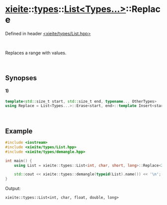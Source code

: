 # [xieite](../../../xieite.md)\:\:[types](../../../types.md)\:\:[List\<Types...\>](../../List.md)\:\:Replace
Defined in header [<xieite/types/List.hpp>](../../../../include/xieite/types/List.hpp)

&nbsp;

Replaces a range with values.

&nbsp;

## Synopses
#### 1)
```cpp
template<std::size_t start, std::size_t end, typename... OtherTypes>
using Replace = List<Types...>::Erase<start, end>::template Insert<start, OtherTypes...>;
```

&nbsp;

## Example
```cpp
#include <iostream>
#include <xieite/types/List.hpp>
#include <xieite/types/demangle.hpp>

int main() {
    using List = xieite::types::List<int, char, short, long>::Replace<2, 1, float, double>;

    std::cout << xieite::types::demangle(typeid(List).name()) << '\n';
}
```
Output:
```
xieite::types::List<int, char, float, double, long>
```
